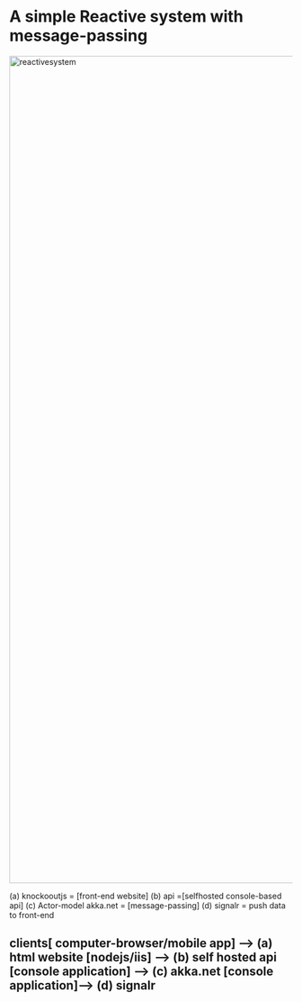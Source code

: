# A simple Reactive system with message-passing 


<img width="1469" alt="reactivesystem" src="https://user-images.githubusercontent.com/16511837/30899573-bfa516e0-a3a3-11e7-9783-1cfd3a4934fd.png">


 (a) knockooutjs = [front-end website] 
 (b) api =[selfhosted console-based api]
 (c) Actor-model akka.net = [message-passing]
 (d) signalr = push data to front-end

## clients[ computer-browser/mobile app] --> (a) html website [nodejs/iis]  --> (b) self hosted api [console application]  -->  (c) akka.net [console application]--> (d) signalr

